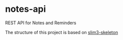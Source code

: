 # notes-api
REST API for Notes and Reminders

The structure of this project is based on [slim3-skeleton](https://github.com/akrabat/slim3-skeleton)

